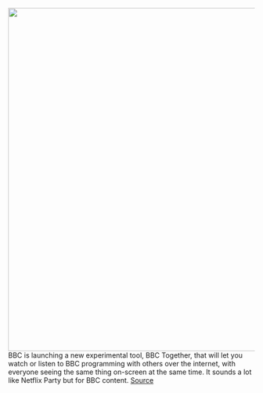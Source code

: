 <img src='https://cdn.vox-cdn.com/thumbor/TihaZ_SeqfGY1oZjMDgpnXZ3Jfo=/0x0:1800x1200/1200x800/filters:focal(893x434:1181x722)/cdn.vox-cdn.com/uploads/chorus_image/image/66813647/BBCTogether_4.0.jpg' width='700px' /><br/>
BBC is launching a new experimental tool, BBC Together, that will let you watch or listen to BBC programming with others over the internet, with everyone seeing the same thing on-screen at the same time. It sounds a lot like Netflix Party but for BBC content.
<a href='https://www.theverge.com/2020/5/18/21262847/bbc-together-netflix-party-iplayer-sounds-bitesize-news-sport-taster'> Source <a/>